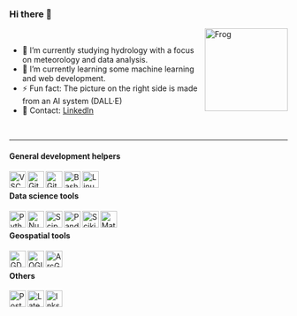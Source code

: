 ### Hi there 👋

<img align="right" height="150px" alt="Frog" src="DALL·E 2022-09-27 09.44.38 - a green frog speaking weather prediction in front of weather map.png" />

<br>

- 🔭 I’m currently studying hydrology with a focus on meteorology and data analysis.
- 🌱 I’m currently learning some machine learning and web development.
- ⚡ Fun fact: The picture on the right side is made from an AI system (DALL·E)
-  💬 Contact: [LinkedIn](https://www.linkedin.com/in/lena-marie-m%C3%BCller-054b67227/)

<br>

---

#### General development helpers
<img align="left" alt="VSCode" height="30px" src="https://raw.githubusercontent.com/gilbarbara/logos/master/logos/visual-studio-code.svg" />
<img align="left" alt="Git" height="30px" src="https://raw.githubusercontent.com/gilbarbara/logos/master/logos/git-icon.svg" />
<img align="left" alt="GitHub" height="30px" src="https://raw.githubusercontent.com/gilbarbara/logos/master/logos/github-icon.svg" />
<img align="left" alt="Bash/Unix" height="30px" src="https://bashlogo.com/img/symbol/svg/full_colored_dark.svg" />
<img align="left" alt="Linux" height="30px" src="https://upload.wikimedia.org/wikipedia/commons/d/dd/Linux_logo.jpg" />

<br>

#### Data science tools

<img align="left" alt="Python" height="30px" src="https://raw.githubusercontent.com/gilbarbara/logos/master/logos/python.svg" />
<img align="left" alt="Numpy" height="30px" src="https://upload.wikimedia.org/wikipedia/commons/3/31/NumPy_logo_2020.svg" />
<img align="left" alt="Scipy" height="30px" src="https://www.fullstackpython.com/img/logos/scipy.png" />
<img align="left" alt="Pandas" height="30px" src="https://upload.wikimedia.org/wikipedia/commons/e/ed/Pandas_logo.svg" />
<img align="left" alt="Scikit" height="30px" src="https://upload.wikimedia.org/wikipedia/commons/thumb/0/05/Scikit_learn_logo_small.svg/1200px-Scikit_learn_logo_small.svg.png" />
<img align="left" alt="Matplotlib" height="30px" src="https://upload.wikimedia.org/wikipedia/commons/thumb/0/01/Created_with_Matplotlib-logo.svg/2048px-Created_with_Matplotlib-logo.svg.png" />


<br>


#### Geospatial tools

<img align="left" alt="GDAL" height="30px" src="https://upload.wikimedia.org/wikipedia/commons/thumb/d/df/GDALLogoColor.svg/1200px-GDALLogoColor.svg.png" />
<img align="left" alt="QGIS" height="30px" src="https://upload.wikimedia.org/wikipedia/commons/thumb/9/91/QGIS_logo_new.svg/1200px-QGIS_logo_new.svg.png" />
<img align="left" alt="ArcGIS" height="30px" src="https://upload.wikimedia.org/wikipedia/commons/thumb/d/df/ArcGIS_logo.png/800px-ArcGIS_logo.png" />

<br>

#### Others

<img align="left" alt="PostgreSQL" height="30px" src="https://upload.wikimedia.org/wikipedia/commons/thumb/2/29/Postgresql_elephant.svg/1985px-Postgresql_elephant.svg.png" />
<img align="left" alt="Latex" height="30px" src="https://upload.wikimedia.org/wikipedia/commons/thumb/9/92/LaTeX_logo.svg/2560px-LaTeX_logo.svg.png" />
<img align="left" alt="Inkscape" height="30px" src="https://upload.wikimedia.org/wikipedia/commons/thumb/0/0d/Inkscape_Logo.svg/2048px-Inkscape_Logo.svg.png" />
